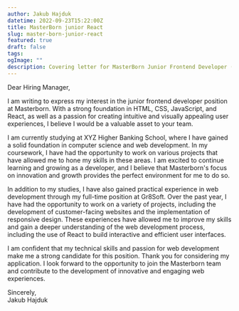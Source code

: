 ```yaml
---
author: Jakub Hajduk
datetime: 2022-09-23T15:22:00Z
title: MasterBorn junior React
slug: master-born-junior-react
featured: true
draft: false
tags:
ogImage: ""
description: Covering letter for MasterBorn Junior Frontend Developer (React.js)
---
```


Dear Hiring Manager,

I am writing to express my interest in the junior frontend developer position at Masterborn. With a strong foundation in HTML, CSS, JavaScript, and React, as well as a passion for creating intuitive and visually appealing user experiences, I believe I would be a valuable asset to your team.

I am currently studying at XYZ Higher Banking School, where I have gained a solid foundation in computer science and web development. In my coursework, I have had the opportunity to work on various projects that have allowed me to hone my skills in these areas. I am excited to continue learning and growing as a developer, and I believe that Masterborn's focus on innovation and growth provides the perfect environment for me to do so.

In addition to my studies, I have also gained practical experience in web development through my full-time position at Gr8Soft. Over the past year, I have had the opportunity to work on a variety of projects, including the development of customer-facing websites and the implementation of responsive design. These experiences have allowed me to improve my skills and gain a deeper understanding of the web development process, including the use of React to build interactive and efficient user interfaces.

I am confident that my technical skills and passion for web development make me a strong candidate for this position. Thank you for considering my application. I look forward to the opportunity to join the Masterborn team and contribute to the development of innovative and engaging web experiences.

Sincerely, <br>
Jakub Hajduk
